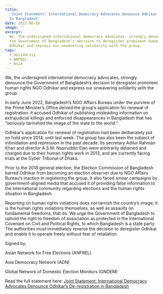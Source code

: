 ```yaml
---
title:
  'Joint Statement: International Democracy Advocates Denounce Odhikar’s De-Registration
  In Bangladesh'
date: 2022-06-16
image: ''
excerpt:
  We, the undersigned international democracy advocates, strongly denounce
  the Government of Bangladesh’s decision to deregister prominent human rights NGO
  Odhikar and express our unwavering solidarity with the group.
tags:
  - Solidarity
  - ANFREL
  - Asia
---
```


We, the undersigned international democracy advocates, strongly denounce the Government of Bangladesh’s decision to deregister prominent human rights NGO Odhikar and express our unwavering solidarity with the group.

In early June 2022, Bangladesh’s NGO Affairs Bureau under the purview of the Prime Minister’s Office denied the group’s application for renewal of registration. It accused Odhikar of publishing misleading information on extrajudicial killings and enforced disappearances in Bangladesh that has “seriously tarnished the image of the state to the world.”

Odhikar’s application for renewal of registration had been deliberately put on hold since 2014, until last week. The group has also been the subject of intimidation and repression in the past decade. Its secretary Adilur Rahman Khan and director A.S.M. Nasiruddin Elan were arbitrarily detained and charged due to their human rights work in 2013, and are currently facing trials at the Cyber Tribunal of Dhaka.

Prior to the 2018 general election, the Election Commission of Bangladesh barred Odhikar from becoming an election observer due to NGO Affairs Bureau’s inaction in registering the group. It also faced smear campaigns by government-aligned media that accused it of providing false information to the international community regarding elections and the human rights situation in Bangladesh.

Reporting on human rights violations does not tarnish the country’s image; it is the human rights violations themselves, as well as assaults on fundamental freedoms, that do. We urge the Government of Bangladesh to uphold the right to freedom of association as protected in the International Covenant on Civil and Political Rights, to which Bangladesh is a state party. The authorities must immediately reverse the decision to deregister Odhikar and enable it to operate freely without fear of retaliation.

Signed by,

Asian Network for Free Elections (ANFREL)

Asia Democracy Network (ADN)

Global Network of Domestic Election Monitors (GNDEM)

Read the full statement here: [Joint Statement: International Democracy Advocates Denounce Odhikar’s De-registration in Bangladesh](https://anfrel.org/wp-content/uploads/2022/06/Joint-Statement_-International-Democracy-Advocates-Denounce-Odhikars-De-registration-in-Bangladesh.pdf)
